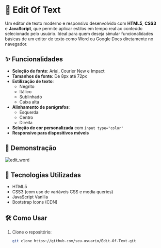 # 📝 Edit Of Text

Um editor de texto moderno e responsivo desenvolvido com **HTML5**, **CSS3** e **JavaScript**, que permite aplicar estilos em tempo real ao conteúdo selecionado pelo usuário. Ideal para quem deseja simular funcionalidades básicas de um editor de texto como Word ou Google Docs diretamente no navegador.

## ✨ Funcionalidades

- **Seleção de fonte**: Arial, Courier New e Impact
- **Tamanhos de fonte**: De 8px até 72px
- **Estilização de texto**:
  - Negrito
  - Itálico
  - Sublinhado
  - Caixa alta
- **Alinhamento de parágrafos**:
  - Esquerda
  - Centro
  - Direita
- **Seleção de cor personalizada** com `input type="color"`
- **Responsivo para dispositivos móveis**

## 📸 Demonstração

![edit_word](https://github.com/user-attachments/assets/754c1da4-2f18-407d-ac80-b6b3ee002e4d)

## 🚀 Tecnologias Utilizadas

- HTML5
- CSS3 (com uso de variáveis CSS e media queries)
- JavaScript Vanilla
- Bootstrap Icons (CDN)

## 🛠️ Como Usar

1. Clone o repositório:
   ```bash
   git clone https://github.com/seu-usuario/Edit-Of-Text.git
